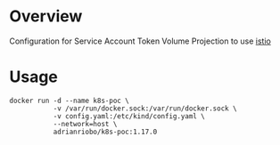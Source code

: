 # Overview

Configuration for Service Account Token Volume Projection to use [istio](https://github.com/istio/istio/blob/master/prow/config/trustworthy-jwt.yaml)   

# Usage

```
docker run -d --name k8s-poc \
           -v /var/run/docker.sock:/var/run/docker.sock \
           -v config.yaml:/etc/kind/config.yaml \
           --network=host \
           adrianriobo/k8s-poc:1.17.0
```

